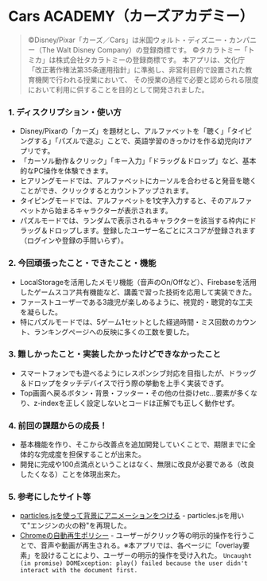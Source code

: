 
# Cars ACADEMY（カーズアカデミー）
> ©Disney/Pixar「カーズ／Cars」は米国ウォルト・ディズニー・カンパニー（The Walt Disney Company）の登録商標です。
©︎タカラトミー「トミカ」は株式会社タカラトミーの登録商標です。
本アプリは、文化庁「改正著作権法第35条運用指針」に準拠し、非営利目的で設置された教育機関で行われる授業において、
その授業の過程で必要と認められる限度において利用に供することを目的として開発されました。

### 1. ディスクリプション・使い方

- Disney/Pixarの「カーズ」を題材とし、アルファベットを「聴く」「タイピングする」「パズルで遊ぶ」ことで、英語学習のきっかけを作る幼児向けアプリです。
- 「カーソル動作＆クリック」「キー入力」「ドラッグ＆ドロップ」など、基本的なPC操作を体験できます。
- ヒアリングモードでは、アルファベットにカーソルを合わせると発音を聴くことができ、クリックするとカウントアップされます。
- タイピングモードでは、アルファベットを1文字入力すると、そのアルファベットから始まるキャラクターが表示されます。
- パズルモードでは、ランダムで表示されるキャラクターを該当する枠内にドラッグ＆ドロップします。登録したユーザー名ごとにスコアが登録されます（ログインや登録の手間いらず）。

### 2. 今回頑張ったこと・できたこと・機能

- LocalStorageを活用したメモリ機能（音声のOn/Offなど）、Firebaseを活用したゲームスコア共有機能など、講義で習った技術を応用して実装できた。
- ファーストユーザーである3歳児が楽しめるように、視覚的・聴覚的な工夫を凝らした。
- 特にパズルモードでは、5ゲーム1セットとした経過時間・ミス回数のカウント、ランキングページへの反映に多くの工数を要した。

### 3. 難しかったこと・実装したかったけどできなかったこと

- スマートフォンでも遊べるようにレスポンシブ対応を目指したが、ドラッグ＆ドロップをタッチデバイスで行う際の挙動を上手く実装できず。
- Top画面へ戻るボタン・背景・フッター・その他の仕掛けetc...要素が多くなり、z-indexを正しく設定しないとコードは正解でも正しく動作せず。

### 4. 前回の課題からの成長！

- 基本機能を作り、そこから改善点を追加開発していくことで、期限までに全体的な完成度を担保することが出来た。
- 開発に完成や100点満点ということはなく、無限に改良が必要である（改良したくなる）ことを体現出来た。

### 5. 参考にしたサイト等

- [particles.jsを使って背景にアニメーションをつける](https://qiita.com/abcdol13/items/0825a960fccb04de627f) - particles.jsを用いて"エンジンの火の粉"を再現した。
- [Chromeの自動再生ポリシー](https://developer.chrome.com/blog/autoplay?hl=ja) - ユーザーがクリック等の明示的操作を行うことで、音声や動画が再生される。※本アプリでは、各ページに「overlay要素」を設けることにより、ユーザーの明示的操作を受け入れた。
`Uncaught (in promise) DOMException: play() failed because the user didn't interact with the document first.`